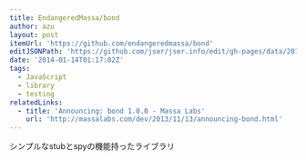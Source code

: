 ```yaml
---
title: EndangeredMassa/bond
author: azu
layout: post
itemUrl: 'https://github.com/endangeredmassa/bond'
editJSONPath: 'https://github.com/jser/jser.info/edit/gh-pages/data/2014/01/index.json'
date: '2014-01-14T01:17:02Z'
tags:
  - JavaScript
  - library
  - testing
relatedLinks:
  - title: 'Announcing: bond 1.0.0 - Massa Labs'
    url: 'http://massalabs.com/dev/2013/11/13/announcing-bond.html'
---
```

シンプルなstubとspyの機能持ったライブラリ
